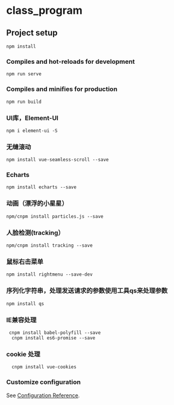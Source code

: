 # class_program

## Project setup
```
npm install
```

### Compiles and hot-reloads for development
```
npm run serve
```

### Compiles and minifies for production
```
npm run build
```

### UI库，Element-UI
```
npm i element-ui -S
```
### 无缝滚动
```
npm install vue-seamless-scroll --save
```

### Echarts
```
npm install echarts --save
```

### 动画（漂浮的小星星）
```
npm/cnpm install particles.js --save
```

### 人脸检测(tracking）
```
npm/cnpm install tracking --save
```

### 鼠标右击菜单
```
npm install rightmenu --save-dev
```
### 序列化字符串，处理发送请求的参数使用工具qs来处理参数
```
npm install qs 
```
### IE兼容处理
```
 cnpm install babel-polyfill --save
  cnpm install es6-promise --save
```
### cookie 处理
```
  cnpm install vue-cookies 
```


### Customize configuration
See [Configuration Reference](https://cli.vuejs.org/config/).
